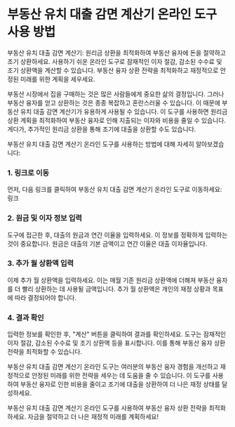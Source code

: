 부동산 유치 대출 감면 계산기 온라인 도구 사용 방법
=============================

부동산 유치 대출 감면 계산기: 원리금 상환을 최적화하여 부동산 융자에 돈을 절약하고 조기 상환하세요. 사용하기 쉬운 온라인 도구로 잠재적인 이자 절감, 감소된 수수료 및 조기 상환액을 계산할 수 있습니다. 부동산 융자 상환 전략을 최적화하고 재정적으로 안정된 미래를 위한 계획을 세우세요.

부동산 시장에서 집을 구매하는 것은 많은 사람들에게 중요한 삶의 결정입니다. 그러나 부동산 융자를 얻고 상환하는 것은 종종 복잡하고 혼란스러울 수 있습니다. 이 때문에 부동산 유치 대출 감면 계산기가 유용하게 사용될 수 있습니다. 이 도구를 사용하면 원리금 상환 계획을 최적화하여 부동산 융자로 인해 지출되는 이자와 비용을 줄일 수 있습니다. 게다가, 추가적인 원리금 상환을 통해 조기에 대출을 상환할 수도 있습니다.

부동산 유치 대출 감면 계산기 온라인 도구를 사용하는 방법에 대해 자세히 알아보겠습니다:

### 1. 링크로 이동

먼저, 다음 링크를 클릭하여 부동산 유치 대출 감면 계산기 온라인 도구로 이동하세요: 링크

### 2. 원금 및 이자 정보 입력

도구에 접근한 후, 대출의 원금과 연간 이율을 입력하세요. 이 정보를 정확하게 입력하는 것이 중요합니다. 원금은 대출의 기본 금액이고 연간 이율은 대출 이자율입니다.

### 3. 추가 월 상환액 입력

이제 추가 월 상환액을 입력하세요. 이는 매월 기존 원리금 상환액에 더해져 부동산 융자를 더 빨리 상환하는 데 사용될 금액입니다. 추가 월 상환액은 개인의 재정 상황과 목표에 따라 결정되어야 합니다.

### 4. 결과 확인

입력한 정보를 확인한 후, "계산" 버튼을 클릭하여 결과를 확인하세요. 도구는 잠재적인 이자 절감, 감소된 수수료 및 조기 상환액 등을 표시합니다. 이를 통해 부동산 융자 상환 전략을 최적화할 수 있습니다.

부동산 유치 대출 감면 계산기 온라인 도구는 여러분의 부동산 융자 경험을 개선하고 재정적으로 안정된 미래를 위한 전략을 세우는 데 도움을 줄 수 있습니다. 이 도구를 사용하여 부동산 융자로 인한 비용을 줄이고 조기에 대출을 상환하여 더 나은 재정 상태를 달성하세요.

부동산 유치 대출 감면 계산기 온라인 도구를 사용하여 부동산 융자 상환 전략을 최적화하세요. 자금을 절약하고 더 나은 재정적 미래를 계획하세요!